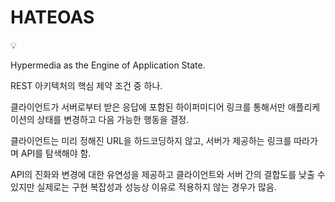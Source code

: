 # HATEOAS

<aside>
💡

Hypermedia as the Engine of Application State.

REST 아키텍처의 핵심 제약 조건 중 하나.

클라이언트가 서버로부터 받은 응답에 포함된 하이퍼미디어 링크를 통해서만 애플리케이션의 상태를 변경하고 다음 가능한 행동을 결정.

클라이언트는 미리 정해진 URL을 하드코딩하지 않고, 서버가 제공하는 링크를 따라가며 API를 탐색해야 함.

API의 진화와 변경에 대한 유연성을 제공하고 클라이언트와 서버 간의 결합도를 낮출 수 있지만 실제로는 구현 복잡성과 성능상 이유로 적용하지 않는 경우가 많음.

</aside>